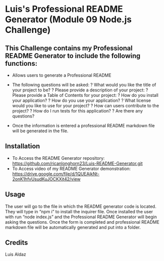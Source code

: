 # Luis's Professional README Generator (Module 09 Node.js Challenge) 


## This Challenge contains my Professional README Generator to include the following functions:
- Allows users to generate a Professional README
- The following questions will be asked:
? What would you like the title of your project to be? 
? Please provide a description of your project: 
? Please provide a Table of Contents for your project:
? How do you install your application? 
? How do you use your application?
? What license would you like to use for your project?
? How can users contribute to the project? 
? How do I run tests for this application?
? Are there any questions?


- Once the information is entered a professional README markdown file will be generated in the file.


## Installation
- To Access the README Generator repository: https://github.com/ricanlonghorn23/Luis-README-Generator.git
- To Access video of my README Generator demonstration: https://drive.google.com/file/d/1QUEAjkNt-2onK1hfvUsudKuJOCKXjt42/view



## Usage
The user will go to the file in which the README generator code is located. They will type in “npm i” to install the inquirer file. Once installed the user with run “node index.js” and the Professional README Generator will begin asking the questions. Once the form is completed and professional README markdown file will be automatically generated and put into a folder.


 
## Credits
Luis Aldaz
